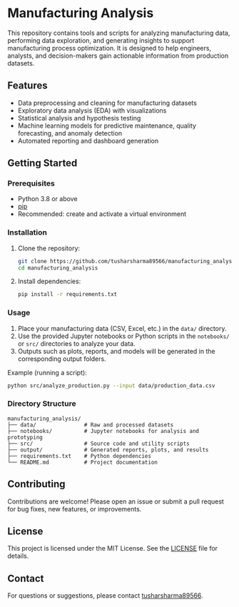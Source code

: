 # Manufacturing Analysis

This repository contains tools and scripts for analyzing manufacturing data, performing data exploration, and generating insights to support manufacturing process optimization. It is designed to help engineers, analysts, and decision-makers gain actionable information from production datasets.

## Features

- Data preprocessing and cleaning for manufacturing datasets
- Exploratory data analysis (EDA) with visualizations
- Statistical analysis and hypothesis testing
- Machine learning models for predictive maintenance, quality forecasting, and anomaly detection
- Automated reporting and dashboard generation

## Getting Started

### Prerequisites

- Python 3.8 or above
- [pip](https://pip.pypa.io/en/stable/installation/)
- Recommended: create and activate a virtual environment

### Installation

1. Clone the repository:

   ```bash
   git clone https://github.com/tusharsharma89566/manufacturing_analysis.git
   cd manufacturing_analysis
   ```

2. Install dependencies:

   ```bash
   pip install -r requirements.txt
   ```

### Usage

1. Place your manufacturing data (CSV, Excel, etc.) in the `data/` directory.
2. Use the provided Jupyter notebooks or Python scripts in the `notebooks/` or `src/` directories to analyze your data.
3. Outputs such as plots, reports, and models will be generated in the corresponding output folders.

Example (running a script):

```bash
python src/analyze_production.py --input data/production_data.csv
```

### Directory Structure

```
manufacturing_analysis/
├── data/               # Raw and processed datasets
├── notebooks/          # Jupyter notebooks for analysis and prototyping
├── src/                # Source code and utility scripts
├── output/             # Generated reports, plots, and results
├── requirements.txt    # Python dependencies
└── README.md           # Project documentation
```

## Contributing

Contributions are welcome! Please open an issue or submit a pull request for bug fixes, new features, or improvements.

## License

This project is licensed under the MIT License. See the [LICENSE](LICENSE) file for details.

## Contact

For questions or suggestions, please contact [tusharsharma89566](https://github.com/tusharsharma89566).
